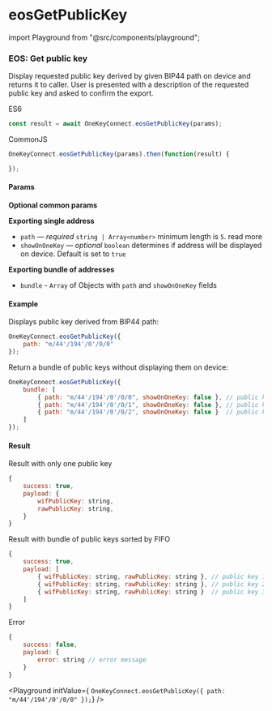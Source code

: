 # eosGetPublicKey

import Playground from "@src/components/playground";

### EOS: Get public key

Display requested public key derived by given BIP44 path on device and returns it to caller. User is presented with a description of the requested public key and asked to confirm the export.

ES6

```javascript
const result = await OneKeyConnect.eosGetPublicKey(params);
```

CommonJS

```javascript
OneKeyConnect.eosGetPublicKey(params).then(function(result) {

});
```

#### Params

**Optional common params**

**Exporting single address**

* `path` — _required_ `string | Array<number>` minimum length is `5`. read more
* `showOnOneKey` — _optional_ `boolean` determines if address will be displayed on device. Default is set to `true`

**Exporting bundle of addresses**

* `bundle` - `Array` of Objects with `path` and `showOnOneKey` fields

#### Example

Displays public key derived from BIP44 path:

```javascript
OneKeyConnect.eosGetPublicKey({
    path: "m/44'/194'/0'/0/0"
});
```

Return a bundle of public keys without displaying them on device:

```javascript
OneKeyConnect.eosGetPublicKey({
    bundle: [
        { path: "m/44'/194'/0'/0/0", showOnOneKey: false }, // public key 1
        { path: "m/44'/194'/0'/0/1", showOnOneKey: false }, // public key 2
        { path: "m/44'/194'/0'/0/2", showOnOneKey: false }  // public key 3
    ]
});
```

#### Result

Result with only one public key

```javascript
{
    success: true,
    payload: {
        wifPublicKey: string,
        rawPublicKey: string,
    }
}
```

Result with bundle of public keys sorted by FIFO

```javascript
{
    success: true,
    payload: [
        { wifPublicKey: string, rawPublicKey: string }, // public key 1
        { wifPublicKey: string, rawPublicKey: string }, // public key 2
        { wifPublicKey: string, rawPublicKey: string }  // public key 3
    ]
}
```

Error

```javascript
{
    success: false,
    payload: {
        error: string // error message
    }
}
```

\<Playground initValue={ `OneKeyConnect.eosGetPublicKey({ path: "m/44'/194'/0'/0/0" });`} />
